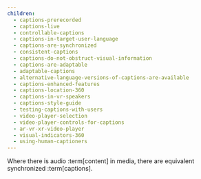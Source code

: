```yaml
---
children:
  - captions-prerecorded
  - captions-live
  - controllable-captions
  - captions-in-target-user-language
  - captions-are-synchronized
  - consistent-captions
  - captions-do-not-obstruct-visual-information
  - captions-are-adaptable
  - adaptable-captions
  - alternative-language-versions-of-captions-are-available
  - captions-enhanced-features
  - captions-location-360
  - captions-in-vr-speakers
  - captions-style-guide
  - testing-captions-with-users
  - video-player-selection
  - video-player-controls-for-captions
  - ar-vr-xr-video-player
  - visual-indicators-360
  - using-human-captioners
---
```


Where there is audio :term[content] in media, there are equivalent synchronized :term[captions].

